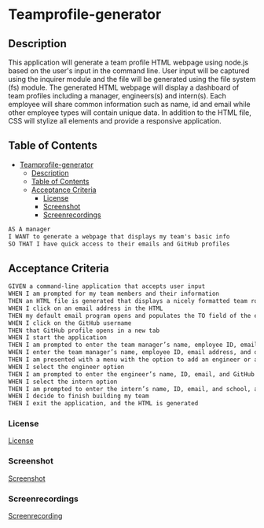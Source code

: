 # Teamprofile-generator

  ## Description

This application will generate a team profile HTML webpage using node.js based on the user's input in the command line. User input will be captured using the inquirer module and the file will be generated using the file system (fs) module. The generated HTML webpage will display a dashboard of team profiles including a manager, engineers(s) and intern(s). Each employee will share common information such as name, id and email while other employee types will contain unique data. In addition to the HTML file, CSS will stylize all elements and provide a responsive application.

## Table of Contents

- [Teamprofile-generator](#teamprofile-generator)
  - [Description](#description)
  - [Table of Contents](#table-of-contents)
  - [Acceptance Criteria](#acceptance-criteria)
    - [License](#license)
    - [Screenshot](#screenshot)
    - [Screenrecordings](#screenrecordings)

```md
AS A manager
I WANT to generate a webpage that displays my team's basic info
SO THAT I have quick access to their emails and GitHub profiles
```

## Acceptance Criteria

```md
GIVEN a command-line application that accepts user input
WHEN I am prompted for my team members and their information
THEN an HTML file is generated that displays a nicely formatted team roster based on user input
WHEN I click on an email address in the HTML
THEN my default email program opens and populates the TO field of the email with the address
WHEN I click on the GitHub username
THEN that GitHub profile opens in a new tab
WHEN I start the application
THEN I am prompted to enter the team manager’s name, employee ID, email address, and office number
WHEN I enter the team manager’s name, employee ID, email address, and office number
THEN I am presented with a menu with the option to add an engineer or an intern or to finish building my team
WHEN I select the engineer option
THEN I am prompted to enter the engineer’s name, ID, email, and GitHub username, and I am taken back to the menu
WHEN I select the intern option
THEN I am prompted to enter the intern’s name, ID, email, and school, and I am taken back to the menu
WHEN I decide to finish building my team
THEN I exit the application, and the HTML is generated
```


### License
[License](./LICENSE)


### Screenshot
[Screenshot](assets/Screenshot%202023-03-06%20at%209.29.35%20PM.png)

### Screenrecordings
[Screenrecording](https://drive.google.com/file/d/1yldfumrS08vN2BK0tbNUupdz5DAgMu7y/view)



